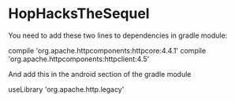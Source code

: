 # HopHacksTheSequel

You need to add these two lines to dependencies in gradle module:

compile 'org.apache.httpcomponents:httpcore:4.4.1'
compile 'org.apache.httpcomponents:httpclient:4.5'

And add this in the android section of the gradle module

useLibrary 'org.apache.http.legacy'
